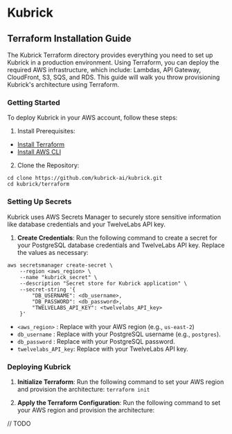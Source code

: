 # Kubrick

## Terraform Installation Guide

The Kubrick Terraform directory provides everything you need to set up Kubrick
in a production environment. Using Terraform, you can deploy the required AWS
infrastructure, which include: Lambdas, API Gateway, CloudFront, S3, SQS, and
RDS. This guide will walk you throw provisioning Kubrick's architecture using
Terraform.

### Getting Started

To deploy Kubrick in your AWS account, follow these steps:

1. Install Prerequisites:

- [Install Terraform](https://developer.hashicorp.com/terraform/tutorials/aws-get-started/install-cli)
- [Install AWS CLI](https://docs.aws.amazon.com/cli/latest/userguide/getting-started-install.html#getting-started-install-instructions)

2. Clone the Repository:

```
cd clone https://github.com/kubrick-ai/kubrick.git
cd kubrick/terraform
```

### Setting Up Secrets

Kubrick uses AWS Secrets Manager to securely store sensitive information like
database credentials and your TwelveLabs API key.

1. **Create Credentials**: Run the following command to create a secret for your
   PostgreSQL database credentials and TwelveLabs API key. Replace the values as
   necessary:

```
aws secretsmanager create-secret \
    --region <aws_region> \
    --name "kubrick_secret" \
    --description "Secret store for Kubrick application" \
    --secret-string '{
        "DB_USERNAME": <db_username>,
        "DB_PASSWORD": <db_password>,
        "TWELVELABS_API_KEY": <twelvelabs_API_key>
    }'
```

- `<aws_region>` : Replace with your AWS region (e.g., `us-east-2`)
- `db_username` : Replace with your PostgreSQL username (e.g., `postgres`).
- `db_password` : Replace with your PostgreSQL password.
- `twelvelabs_API_key`: Replace with your TwelveLabs API key.

### Deploying Kubrick

1. **Initialize Terraform**: Run the following command to set your AWS region
   and provision the architecture: `terraform init`

2. **Apply the Terraform Configuration**: Run the following command to set your
   AWS region and provision the architecture:

// TODO
